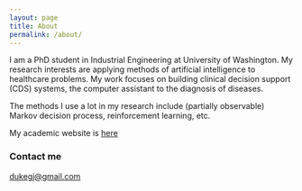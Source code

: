 ```yaml
---
layout: page
title: About
permalink: /about/
---
```

I am a PhD student in Industrial Engineering at University of Washington. My research interests are applying methods of artificial intelligence to healthcare problems. My work focuses on building clinical decision support (CDS) systems, the computer assistant to the diagnosis of diseases. 

The methods I use a lot in my research include (partially observable) Markov decision process, reinforcement learning, etc. 

My academic website is [here](http://staff.washington.edu/gongjue)



### Contact me

[dukegj@gmail.com](mailto:dukegj@gmail.com)
